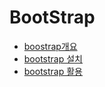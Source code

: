 # BootStrap
- [boostrap개요](https://github.com/jeonyoungho/TIL/blob/master/BootStarp/bootstrap%EA%B0%9C%EC%9A%94.md)
- [bootstrap 설치](https://github.com/jeonyoungho/TIL/blob/master/BootStarp/bootstrap%EC%84%A4%EC%B9%98.md)
- [bootstrap 활용](https://github.com/jeonyoungho/TIL/blob/master/BootStarp/bootstrap%ED%99%9C%EC%9A%A9.md)